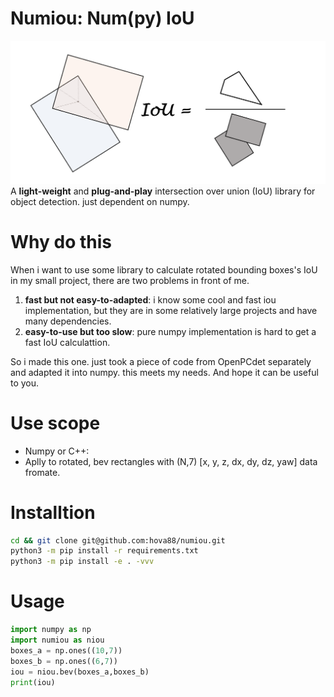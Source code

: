 # Numiou: Num(py) IoU
![iou](./docs/iou.png)
A **light-weight** and **plug-and-play** intersection over union (IoU) library for object detection. just dependent on numpy. 

# Why do this
When i want to use some library to calculate rotated bounding boxes's IoU in my small project, there are two problems in front of me.
1. **fast but not easy-to-adapted**: i know some cool and fast iou implementation, but they are in some relatively large projects and have many dependencies.
2. **easy-to-use but too slow**: pure numpy implementation is hard to get a fast IoU calculattion.

So i made this one. just took a piece of code from OpenPCdet separately and adapted it into numpy. this meets my needs. And hope it can be useful to you.
# Use scope
- Numpy or C++: 
- Aplly to rotated, bev rectangles with (N,7) [x, y, z, dx, dy, dz, yaw] data fromate. 

# Installtion
```zsh
cd && git clone git@github.com:hova88/numiou.git
python3 -m pip install -r requirements.txt
python3 -m pip install -e . -vvv
```

# Usage
```python
import numpy as np 
import numiou as niou
boxes_a = np.ones((10,7))
boxes_b = np.ones((6,7))
iou = niou.bev(boxes_a,boxes_b)
print(iou)

```
